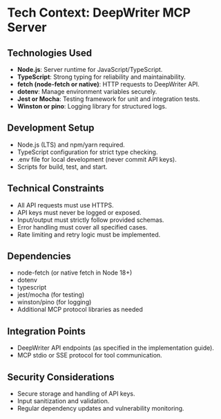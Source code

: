 # Tech Context: DeepWriter MCP Server

## Technologies Used
- **Node.js**: Server runtime for JavaScript/TypeScript.
- **TypeScript**: Strong typing for reliability and maintainability.
- **fetch (node-fetch or native)**: HTTP requests to DeepWriter API.
- **dotenv**: Manage environment variables securely.
- **Jest or Mocha**: Testing framework for unit and integration tests.
- **Winston or pino**: Logging library for structured logs.

## Development Setup
- Node.js (LTS) and npm/yarn required.
- TypeScript configuration for strict type checking.
- .env file for local development (never commit API keys).
- Scripts for build, test, and start.

## Technical Constraints
- All API requests must use HTTPS.
- API keys must never be logged or exposed.
- Input/output must strictly follow provided schemas.
- Error handling must cover all specified cases.
- Rate limiting and retry logic must be implemented.

## Dependencies
- node-fetch (or native fetch in Node 18+)
- dotenv
- typescript
- jest/mocha (for testing)
- winston/pino (for logging)
- Additional MCP protocol libraries as needed

## Integration Points
- DeepWriter API endpoints (as specified in the implementation guide).
- MCP stdio or SSE protocol for tool communication.

## Security Considerations
- Secure storage and handling of API keys.
- Input sanitization and validation.
- Regular dependency updates and vulnerability monitoring.